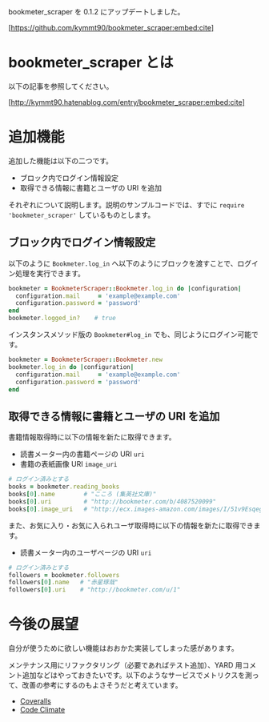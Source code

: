 <!-- bookmeter_scraper 0.1.2 -->

bookmeter_scraper を 0.1.2 にアップデートしました。

[https://github.com/kymmt90/bookmeter_scraper:embed:cite]

# bookmeter_scraper とは

以下の記事を参照してください。

[http://kymmt90.hatenablog.com/entry/bookmeter_scraper:embed:cite]

# 追加機能

追加した機能は以下の二つです。

- ブロック内でログイン情報設定
-  取得できる情報に書籍とユーザの URI を追加

それぞれについて説明します。説明のサンプルコードでは、すでに `require 'bookmeter_scraper'` しているものとします。

## ブロック内でログイン情報設定

以下のように `Bookmeter.log_in` へ以下のようにブロックを渡すことで、ログイン処理を実行できます。

```ruby
bookmeter = BookmeterScraper::Bookmeter.log_in do |configuration|
  configuration.mail     = 'example@example.com'
  configuration.password = 'password'
end
bookmeter.logged_in?    # true
```

インスタンスメソッド版の `Bookmeter#log_in` でも、同じようにログイン可能です。

```ruby
bookmeter = BookmeterScraper::Bookmeter.new
bookmeter.log_in do |configuration|
  configuration.mail     = 'example@example.com'
  configuration.password = 'password'
end
```

## 取得できる情報に書籍とユーザの URI を追加

書籍情報取得時に以下の情報を新たに取得できます。

- 読書メーター内の書籍ページの URI `uri`
- 書籍の表紙画像 URI `image_uri`

```ruby
# ログイン済みとする
books = bookmeter.reading_books
books[0].name        # "こころ (集英社文庫)"
books[0].uri         # "http://bookmeter.com/b/4087520099"
books[0].image_uri   # "http://ecx.images-amazon.com/images/I/51v9EsqegjL._SX230_.jpg"
```
また、お気に入り・お気に入られユーザ取得時に以下の情報を新たに取得できます。

- 読書メーター内のユーザページの URI `uri`

```ruby
# ログイン済みとする
followers = bookmeter.followers
followers[0].name   # "赤星琢哉"
followers[0].uri    # "http://bookmeter.com/u/1"
```

# 今後の展望

自分が使うために欲しい機能はおおかた実装してしまった感があります。

メンテナンス用にリファクタリング（必要であればテスト追加）、YARD 用コメント追加などはやっておきたいです。以下のようなサービスでメトリクスを測って、改善の参考にするのもよさそうだと考えています。

- [Coveralls](https://coveralls.io)
- [Code Climate](https://codeclimate.com)
